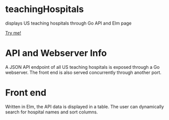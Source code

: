 # teachingHospitals
displays US teaching hospitals through Go API and Elm page

[Try me!](http://trink.io:9090)

# API and Webserver Info

A JSON API endpoint of all US teaching hospitals is exposed through a Go webserver.
The front end is also served concurrently through another port.

# Front end

Written in Elm, the API data is displayed in a table. The user can dynamically search for hospital names and sort columns.

